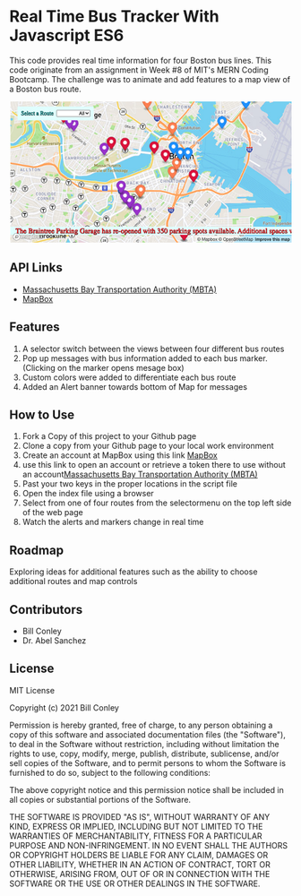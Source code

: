 <h1>Real Time Bus Tracker With Javascript ES6</h1>
<p>This code provides real time information for four Boston bus lines. This code originate from an assignment in Week #8 of MIT's MERN Coding Bootcamp. The challenge was to animate and add features to a map view of a Boston bus route.</p>
<img src="./busroute.jpg"/>
<h2>API Links</h2>
<ul>
  <li> <a href="https://api-v3.mbta.com/">Massachusetts Bay Transportation Authority (MBTA)</a></li>
<li><a href="https://www.mapbox.com/maps">MapBox</a></li>
</ul>
<h2>Features</h2>
<ol>
<li>A selector switch between the views between four different bus routes</li>
<li>Pop up messages with bus information added to each bus marker. (Clicking on the marker opens mesage box)</li>
<li>Custom colors were added to differentiate each bus route</li>
<li>Added an Alert banner towards bottom of Map for messages</li>
</ol>
<h2>How to Use</h2>
<ol>
<li>Fork a Copy of this project to your Github page</li>
<li>Clone a copy from your Github page to your local work environment</li>
<li>Create an account at MapBox using this link <a href="https://www.mapbox.com/maps">MapBox</a> </li>
<li>use this link to open an account or retrieve a token there to use without an account<a href="https://api-v3.mbta.com/">Massachusetts Bay Transportation Authority (MBTA)</a></li>
<li>Past your two keys in the proper locations in the script file</li>
<li>Open the index file using a browser</li>
<li>Select from one of four routes from the selectormenu on the top left side of the web page</li>
 <li>Watch the alerts and markers change in real time</li>
</ol>
<h2>Roadmap</h2>
<p>Exploring ideas for additional features such as the ability to choose additional routes and map controls</p>
<h2>Contributors</h2>
<ul>
  <li>Bill Conley</li>
  <li>Dr. Abel Sanchez</li>
 </ul>
<h2>License</h2>
  <p>MIT License</p>
  <p>Copyright (c) 2021 Bill Conley</p>
  <p>Permission is hereby granted, free of charge, to any person obtaining a copy
of this software and associated documentation files (the "Software"), to deal
in the Software without restriction, including without limitation the rights
to use, copy, modify, merge, publish, distribute, sublicense, and/or sell
copies of the Software, and to permit persons to whom the Software is
furnished to do so, subject to the following conditions:</p>
  <p>The above copyright notice and this permission notice shall be included in all
copies or substantial portions of the Software.</p>
  <p>THE SOFTWARE IS PROVIDED "AS IS", WITHOUT WARRANTY OF ANY KIND, EXPRESS OR
IMPLIED, INCLUDING BUT NOT LIMITED TO THE WARRANTIES OF MERCHANTABILITY,
FITNESS FOR A PARTICULAR PURPOSE AND NON-INFRINGEMENT. IN NO EVENT SHALL THE
AUTHORS OR COPYRIGHT HOLDERS BE LIABLE FOR ANY CLAIM, DAMAGES OR OTHER
LIABILITY, WHETHER IN AN ACTION OF CONTRACT, TORT OR OTHERWISE, ARISING FROM,
OUT OF OR IN CONNECTION WITH THE SOFTWARE OR THE USE OR OTHER DEALINGS IN THE
SOFTWARE.</p>
